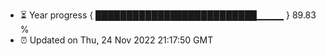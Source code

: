 - ⏳ Year progress { ██████████████████████████▁▁▁▁ } 89.83 %
- ⏰ Updated on Thu, 24 Nov 2022 21:17:50 GMT


